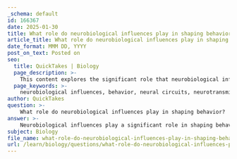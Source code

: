 ```yaml
---
_schema: default
id: 166367
date: 2025-01-30
title: What role do neurobiological influences play in shaping behavior?
article_title: What role do neurobiological influences play in shaping behavior?
date_format: MMM DD, YYYY
post_on_text: Posted on
seo:
  title: QuickTakes | Biology
  page_description: >-
    This content explores the significant role that neurobiological influences play in shaping behavior, detailing the impact of neural circuits, neurotransmitter systems, physiological responses, and the interplay between genetics and environment on behavioral outcomes.
  page_keywords: >-
    neurobiological influences, behavior, neural circuits, neurotransmitters, physiological responses, learning, memory, genetic predisposition, environmental stimuli, aggression, survival, animal behavior
author: QuickTakes
question: >-
    What role do neurobiological influences play in shaping behavior?
answer: >-
    Neurobiological influences play a significant role in shaping behavior by providing the mechanisms through which genetic predispositions are expressed in response to environmental stimuli. Understanding these influences involves examining both the structure and function of the nervous system, as well as the interactions between neural circuits and neurotransmitter systems.\n\n### Key Aspects of Neurobiological Influences on Behavior\n\n1. **Neural Circuits**: The brain is composed of complex networks of neurons that communicate through synapses. These neural circuits are responsible for processing sensory information, coordinating motor responses, and regulating emotional states. For example, specific circuits may be activated during aggressive encounters or social interactions, influencing how an animal behaves in those contexts.\n\n2. **Neurotransmitter Systems**: Neurotransmitters are chemical messengers that transmit signals across synapses. Different neurotransmitters, such as dopamine, serotonin, and norepinephrine, are associated with various behavioral outcomes. For instance, dopamine is often linked to reward-seeking behavior, while serotonin is associated with mood regulation. Variations in these neurotransmitter systems can lead to differences in behavior among individuals.\n\n3. **Physiological Responses**: Neurobiology also encompasses the physiological responses that occur in reaction to environmental stimuli. For example, the fight-or-flight response is mediated by the activation of the sympathetic nervous system, which prepares an organism to either confront or flee from a threat. This immediate response is a proximate cause of behavior, illustrating how neurobiological mechanisms can trigger specific actions.\n\n4. **Learning and Memory**: Neurobiological processes are crucial for learning and memory, which in turn shape behavior. The ability to learn from past experiences and adapt behavior accordingly is essential for survival. For example, animals that can remember the locations of food sources or recognize potential predators are more likely to thrive in their environments.\n\n5. **Genetic and Environmental Interactions**: While neurobiological mechanisms are vital, they do not operate in isolation. Genetic factors provide the blueprint for potential behaviors, while environmental influences can modify how these behaviors are expressed. For instance, an animal's genetic predisposition towards aggression may be amplified or diminished by its social environment.\n\n### Conclusion\n\nIn summary, neurobiological influences are integral to understanding how behavior is shaped. They provide the mechanisms that translate genetic predispositions into observable actions in response to environmental cues. By examining these influences through the lens of both proximate and ultimate causes, researchers can gain a comprehensive understanding of the complexities of animal behavior. This approach allows for a deeper exploration of how behaviors have evolved and adapted over time, contributing to the fitness and survival of species.
subject: Biology
file_name: what-role-do-neurobiological-influences-play-in-shaping-behavior.md
url: /learn/biology/questions/what-role-do-neurobiological-influences-play-in-shaping-behavior
---
```


&nbsp;